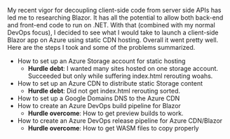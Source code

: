 ﻿My recent vigor for decoupling client-side code from server side APIs has led me to researching Blazor. It has all the potential to allow both back-end and front-end code to run on .NET. With that (combined with my normal DevOps focus), I decided to see what I would take to launch a client-side Blazor app on Azure using static CDN hosting. Overall it went pretty well. Here are the steps I took and some of the problems summarized.

- How to set up an Azure Storage account for static hosting
  - **Hurdle debt**: I wanted many sites hosted on one storage account. Succeeded but only while suffering index.html rerouting woahs.
- How to set up an Azure CDN to distribute static Storage content
  - **Hurdle debt**: Did not get index.html rerouting sorted.
- How to set up a Google Domains DNS to the Azure CDN
- How to create an Azure DevOps build pipeline for Blazor
  - **Hurdle overcome**: How to get preview builds to work.
- How to create an Azure DevOps release pipeline for Azure CDN/Blazor
  - **Hurdle overcome**: How to get WASM files to copy properly